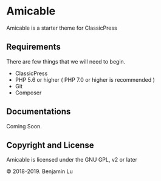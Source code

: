 # Amicable
Amicable is a starter theme for ClassicPress

## Requirements
There are few things that we will need to begin.

- ClassicPress 
- PHP 5.6 or higher ( PHP 7.0 or higher is recommended )
- Git
- Composer


## Documentations
Coming Soon.

## Copyright and License
Amicable is licensed under the GNU GPL, v2 or later

© 2018-2019. Benjamin Lu
